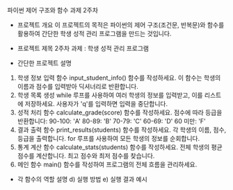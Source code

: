 파이썬 제어 구조와 함수 과제 2주차

- 프로젝트 개요
이 프로젝트의 목적은 파이썬의 제어 구조(조건문, 반복문)와 함수를 활용하여 간단한 학생 성적 관리 프로그램을 만드는 것입니다.

- 프로젝트 제목
2주차 과제 : 학생 성적 관리 프로그램

- 간단한 프로젝트 설명
1. 학생 정보 입력 함수
input_student_info() 함수를 작성하세요.
이 함수는 학생의 이름과 점수를 입력받아 딕셔너리로 반환합니다.
2. 학생 목록 생성
while 루프를 사용하여 여러 학생의 정보를 입력받고, 이를 리스트에 저장하세요.
사용자가 'q'를 입력하면 입력을 중단합니다.
3. 성적 처리 함수
calculate_grade(score) 함수를 작성하세요.
점수에 따라 등급을 반환합니다:
90-100: 'A'
80-89: 'B'
70-79: 'C'
60-69: 'D'
60 미만: 'F'
4. 결과 출력 함수
print_results(students) 함수를 작성하세요.
각 학생의 이름, 점수, 등급을 출력합니다.
for 루프를 사용하여 모든 학생의 정보를 순회합니다.
5. 통계 계산 함수
calculate_stats(students) 함수를 작성하세요.
전체 학생의 평균 점수를 계산합니다.
최고 점수와 최저 점수를 찾습니다.
6. 메인 함수 
main() 함수를 작성하여 프로그램의 전체 흐름을 관리하세요.

- 각 함수의 역할 설명
d) 실행 방법
e) 실행 결과 예시
